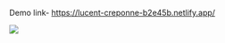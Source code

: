Demo link- https://lucent-creponne-b2e45b.netlify.app/

![](https://github.com/Johnsonarul123/cocktails/blob/main/Cocktails%20Complete%20-%20Google%20Chrome%202023-01-21%2013-21-21.gif)
